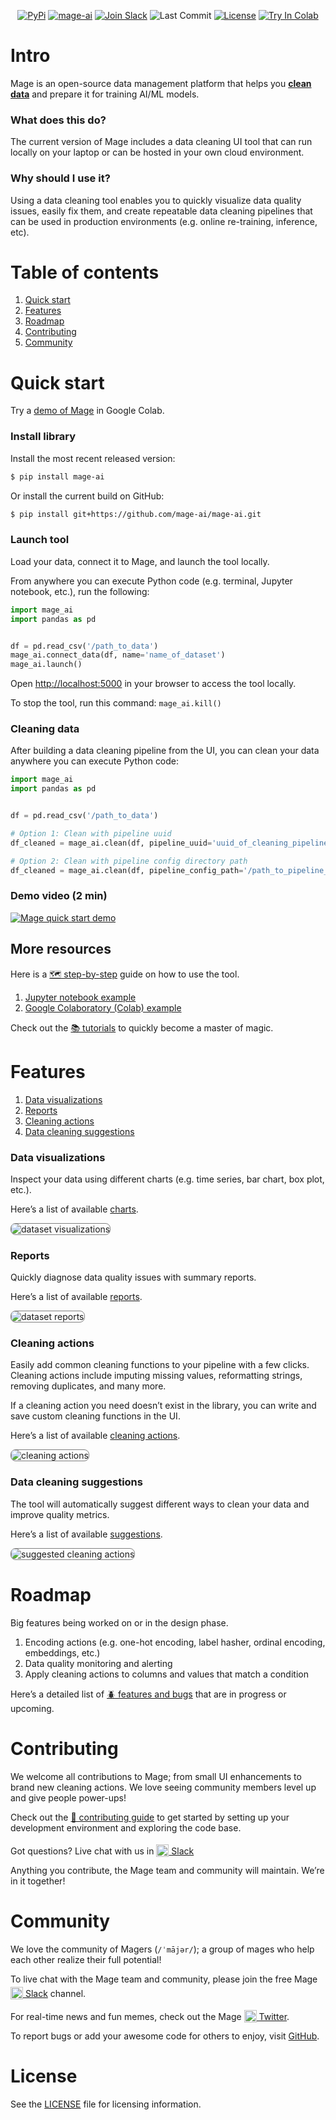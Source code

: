 <div class='myWrapper' markdown='1' align=center>

[![PyPi](https://img.shields.io/pypi/v/mage-ai?color=orange)](https://pypi.org/project/mage-ai/)
[![mage-ai](https://img.shields.io/circleci/build/gh/mage-ai/mage-ai?color=%23159946&label=CircleCI&logo=circleci)](#)
[![Join Slack](https://img.shields.io/badge/Slack-Join%20Slack-blueviolet?logo=slack)](https://join.slack.com/t/mageai/shared_invite/zt-1adn34w4m-t~TcnPTlo3~5~d_0raOp6A)
![Last Commit](https://img.shields.io/github/last-commit/mage-ai/mage-ai?color=purple&logo=github)
[![License](https://img.shields.io/github/license/mage-ai/mage-ai?color=red)](https://opensource.org/licenses/Apache-2.0)
[![Try In Colab](https://colab.research.google.com/assets/colab-badge.svg)](https://colab.research.google.com/drive/1Pc6dpAolwuSKuoOEpWSWgx6MbNraSMVE?usp=sharing)
</div>


# Intro
Mage is an open-source data management platform
that helps you
<span style="text-decoration: underline"><b>clean data</b></span> and
prepare it for training AI/ML models.

### What does this do?
The current version of Mage includes a data cleaning UI tool that can run locally on your laptop or
can be hosted in your own cloud environment.

### Why should I use it?
Using a data cleaning tool enables you to quickly visualize data quality issues,
easily fix them, and create repeatable data cleaning pipelines that can be used in
production environments (e.g. online re-training, inference, etc).

# Table of contents
1. [Quick start](#quick-start)
1. [Features](#features)
1. [Roadmap](#roadmap)
1. [Contributing](#contributing)
1. [Community](#community)

# Quick start

Try a [demo of Mage](https://colab.research.google.com/drive/1Pc6dpAolwuSKuoOEpWSWgx6MbNraSMVE?usp=sharing) in Google Colab.

### Install library
Install the most recent released version:
```bash
$ pip install mage-ai
```

Or install the current build on GitHub:
```bash
$ pip install git+https://github.com/mage-ai/mage-ai.git
```

### Launch tool
Load your data, connect it to Mage, and launch the tool locally.


From anywhere you can execute Python code (e.g. terminal, Jupyter notebook, etc.),
run the following:

```python
import mage_ai
import pandas as pd


df = pd.read_csv('/path_to_data')
mage_ai.connect_data(df, name='name_of_dataset')
mage_ai.launch()
```

Open [http://localhost:5000](http://localhost:5000) in your browser to access the tool locally.

To stop the tool, run this command: `mage_ai.kill()`

### Cleaning data
After building a data cleaning pipeline from the UI,
you can clean your data anywhere you can execute Python code:

```python
import mage_ai
import pandas as pd


df = pd.read_csv('/path_to_data')

# Option 1: Clean with pipeline uuid
df_cleaned = mage_ai.clean(df, pipeline_uuid='uuid_of_cleaning_pipeline')

# Option 2: Clean with pipeline config directory path
df_cleaned = mage_ai.clean(df, pipeline_config_path='/path_to_pipeline_config_dir')
```

### Demo video (2 min)

[![Mage quick start demo](media/mage-demo-quick-start-youtube-preview.png)](https://www.youtube.com/watch?v=cRib1zOaqWs "Mage quick start demo")

## More resources

Here is a [🗺️ step-by-step](docs/tutorials/quick-start.md) guide on how to use the tool.

1. [Jupyter notebook example](docs/tutorials/assets/quick-start.ipynb)
1. [Google Colaboratory (Colab) example](https://colab.research.google.com/drive/1Pc6dpAolwuSKuoOEpWSWgx6MbNraSMVE?usp=sharing)

Check out the [📚 tutorials](docs/tutorials/README.md) to quickly become a master of magic.

# Features

1. [Data visualizations](#data-visualizations)
1. [Reports](#reports)
1. [Cleaning actions](#cleaning-actions)
1. [Data cleaning suggestions](#data-cleaning-suggestions)

### Data visualizations
Inspect your data using different charts (e.g. time series, bar chart, box plot, etc.).

Here’s a list of available [charts](docs/charts/README.md).

<img
  alt="dataset visualizations"
  src="media/dataset-overview-visualizations.png"
  style="border: 1px solid gray; border-radius: 8px;"
/>

### Reports
Quickly diagnose data quality issues with summary reports.

Here’s a list of available [reports](docs/reports/README.md).

<img
  alt="dataset reports"
  src="media/dataset-overview-reports.png"
  style="border: 1px solid gray; border-radius: 8px;"
/>

### Cleaning actions
Easily add common cleaning functions to your pipeline with a few clicks.
Cleaning actions include imputing missing values, reformatting strings, removing duplicates,
and many more.

If a cleaning action you need doesn’t exist in the library,
you can write and save custom cleaning functions in the UI.

Here’s a list of available [cleaning actions](docs/actions/README.md).

<img
  alt="cleaning actions"
  src="media/dataset-overview-actions-preview.png"
  style="border: 1px solid gray; border-radius: 8px;"
/>

### Data cleaning suggestions
The tool will automatically suggest different ways to clean your data and improve quality metrics.

Here’s a list of available [suggestions](docs/suggestions/README.md).

<img
  alt="suggested cleaning actions"
  src="media/dataset-overview.png"
  style="border: 1px solid gray; border-radius: 8px;"
/>

# Roadmap
Big features being worked on or in the design phase.

1. Encoding actions (e.g. one-hot encoding, label hasher, ordinal encoding, embeddings, etc.)
1. Data quality monitoring and alerting
1. Apply cleaning actions to columns and values that match a condition

Here’s a detailed list of [🪲 features and bugs](https://airtable.com/shrE1pn6fRsVlniOV)
that are in progress or upcoming.

# Contributing
We welcome all contributions to Mage;
from small UI enhancements to brand new cleaning actions.
We love seeing community members level up and give people power-ups!

Check out the [🎁 contributing guide](/docs/contributing/README.md) to get started
by setting up your development environment and
exploring the code base.

Got questions? Live chat with us in
[<img alt="Slack" height="20" src="https://thepostsportsbar.com/wp-content/uploads/2017/02/Slack-Logo.png" style="position: relative; top: 4px;" /> Slack](https://www.mage.ai/chat)

Anything you contribute, the Mage team and community will maintain. We’re in it together!

# Community
We love the community of Magers (`/ˈmājər/`);
a group of mages who help each other realize their full potential!

To live chat with the Mage team and community,
please join the free Mage [<img alt="Slack" height="20" src="https://thepostsportsbar.com/wp-content/uploads/2017/02/Slack-Logo.png" style="position: relative; top: 4px;" /> Slack](https://www.mage.ai/chat)
channel.

For real-time news and fun memes, check out the Mage
[<img alt="Twitter" height="20" src="https://upload.wikimedia.org/wikipedia/commons/thumb/4/4f/Twitter-logo.svg/2491px-Twitter-logo.svg.png" style="position: relative; top: 4px;" /> Twitter](https://twitter.com/mage_ai).

To report bugs or add your awesome code for others to enjoy,
visit [GitHub](https://github.com/mage-ai/mage-ai).

# License
See the [LICENSE](LICENSE) file for licensing information.
